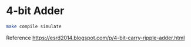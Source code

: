 # 4-bit Adder

```bash
make compile simulate
```
Reference https://esrd2014.blogspot.com/p/4-bit-carry-ripple-adder.html
